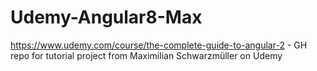 # Udemy-Angular8-Max
https://www.udemy.com/course/the-complete-guide-to-angular-2 - GH repo for tutorial project from Maximilian Schwarzmüller on Udemy
